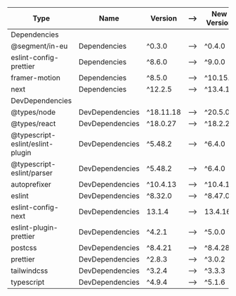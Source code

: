 
  | Type                             | Name            | Version   | --> | New Version |
  | -------------------------------- | --------------- | --------- | --- | ----------- |
  | Dependencies                     |                 |           |     |             |
  | @segment/in-eu                   | Dependencies    | ^0.3.0    | --> | ^0.4.0      |
  | eslint-config-prettier           | Dependencies    | ^8.6.0    | --> | ^9.0.0      |
  | framer-motion                    | Dependencies    | ^8.5.0    | --> | ^10.15.2    |
  | next                             | Dependencies    | ^12.2.5   | --> | ^13.4.16    |
  | DevDependencies                  |                 |           |     |             |
  | @types/node                      | DevDependencies | ^18.11.18 | --> | ^20.5.0     |
  | @types/react                     | DevDependencies | ^18.0.27  | --> | ^18.2.20    |
  | @typescript-eslint/eslint-plugin | DevDependencies | ^5.48.2   | --> | ^6.4.0      |
  | @typescript-eslint/parser        | DevDependencies | ^5.48.2   | --> | ^6.4.0      |
  | autoprefixer                     | DevDependencies | ^10.4.13  | --> | ^10.4.15    |
  | eslint                           | DevDependencies | ^8.32.0   | --> | ^8.47.0     |
  | eslint-config-next               | DevDependencies | 13.1.4    | --> | 13.4.16     |
  | eslint-plugin-prettier           | DevDependencies | ^4.2.1    | --> | ^5.0.0      |
  | postcss                          | DevDependencies | ^8.4.21   | --> | ^8.4.28     |
  | prettier                         | DevDependencies | ^2.8.3    | --> | ^3.0.2      |
  | tailwindcss                      | DevDependencies | ^3.2.4    | --> | ^3.3.3      |
  | typescript                       | DevDependencies | ^4.9.4    | --> | ^5.1.6      |

